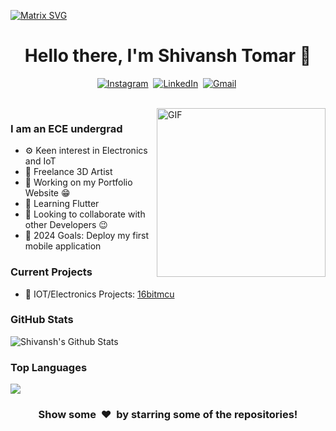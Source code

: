 
[![Matrix SVG](https://raw.githubusercontent.com/rodrigograca31/rodrigograca31/master/matrix.svg)](https://www.youtube.com/watch?v=SDkAGkd4NLc)

<p>
  <h1 align="center"><b>Hello there, I'm Shivansh Tomar 👋</b></h1>
</p>

<p align="center">
    <a href="https://instagram.com/azhilus"><img src="https://img.shields.io/badge/instagram-%23E4405F.svg?&style=for-the-badge&logo=instagram&logoColor=white" alt="Instagram" /></a>&nbsp;
    <a href="https://www.linkedin.com/in/shivtomar30"><img src="https://img.shields.io/badge/linkedin-%230077B5.svg?&style=for-the-badge&logo=linkedin&logoColor=white" alt="LinkedIn" /></a>&nbsp;
    <a href="mailto:thegawkyeditor@gmail.com=Hola%20Shivansh"><img src="https://img.shields.io/badge/gmail-%23D14836.svg?&style=for-the-badge&logo=gmail&logoColor=white" alt="Gmail"/></a>&nbsp;
</p>

<br>

<img align="right" height="270px" alt="GIF" src="https://i.pinimg.com/originals/e4/26/70/e426702edf874b181aced1e2fa5c6cde.gif" />

### I am an ECE undergrad

- ⚙️ Keen interest in Electronics and IoT
- 💼 Freelance 3D Artist
- 🔭 Working on my Portfolio Website :grin:
- 🌱 Learning Flutter
- 👯 Looking to collaborate with other Developers :wink:
- 🥅 2024 Goals: Deploy my first mobile application

### Current Projects

- 🚀 IOT/Electronics Projects: [16bitmcu](https://github.com/azhilus/16bitmcu)

### GitHub Stats

<p align='left'>
  <img align="center" src="https://github-readme-stats.vercel.app/api?username=azhilus&show_icons=true&title_color=fff&icon_color=79ff97&text_color=efefef&bg_color=24292e" alt="Shivansh's Github Stats">
</p>

### Top Languages

<p align='left'>
  <img align="center" src="https://github-readme-stats.vercel.app/api/top-langs/?username=azhilus&show_icons=true&hide_border=true&theme=radical">
</p>

<div align="center">
  <h3 align="center">Show some &nbsp;❤️&nbsp; by starring some of the repositories!</h3>
</div>
